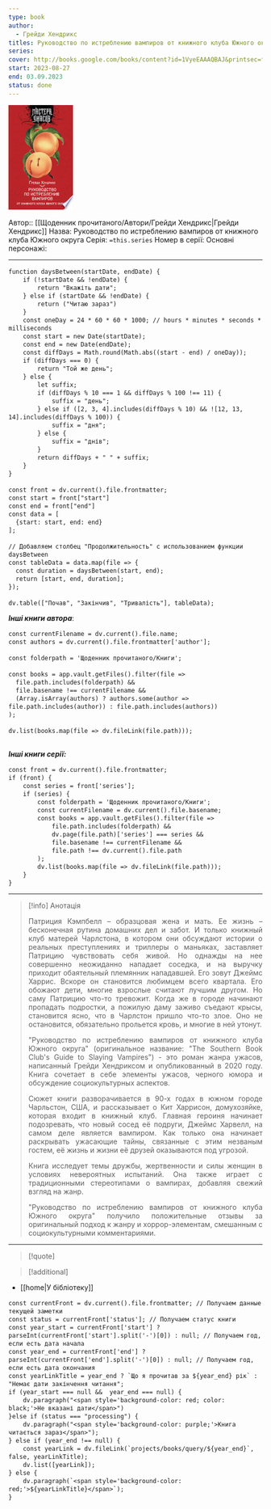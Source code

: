 ```yaml
---
type: book
author:
  - Грейди Хендрикс
titles: Руководство по истреблению вампиров от книжного клуба Южного округа
series: 
cover: http://books.google.com/books/content?id=1VyeEAAAQBAJ&printsec=frontcover&img=1&zoom=1&edge=curl&source=gbs_api
start: 2023-08-27
end: 03.09.2023
status: done
---
```

![cover|150](media/cover!150-314.jpg)

Автор:: [[Щоденник прочитаного/Автори/Грейди Хендрикс|Грейди Хендрикс]]
Назва: Руководство по истреблению вампиров от книжного клуба Южного округа
Серія:  `=this.series`
Номер в серії:
Основні персонажі:

---
```dataviewjs
function daysBetween(startDate, endDate) {
	if (!startDate && !endDate) { 
		return "Вкажіть дати"; 
	} else if (startDate && !endDate) {
		return ("Читаю зараз")
	}
	const oneDay = 24 * 60 * 60 * 1000; // hours * minutes * seconds * milliseconds
	const start = new Date(startDate);
	const end = new Date(endDate);
	const diffDays = Math.round(Math.abs((start - end) / oneDay));
	if (diffDays === 0) {
		return "Той же день";   
	} else {
		let suffix;     
	    if (diffDays % 10 === 1 && diffDays % 100 !== 11) {
		    suffix = "день";     
	    } else if ([2, 3, 4].includes(diffDays % 10) && ![12, 13, 14].includes(diffDays % 100)) {
			suffix = "дня";     
		} else {       
			suffix = "днів";     
		}          
		return diffDays + " " + suffix;   
	} 
}  

const front = dv.current().file.frontmatter;
const start = front["start"]
const end = front["end"]
const data = [
  {start: start, end: end}
];

// Добавляем столбец "Продолжительность" с использованием функции daysBetween
const tableData = data.map(file => {
  const duration = daysBetween(start, end);
  return [start, end, duration];
});

dv.table(["Почав", "Закінчив", "Тривалість"], tableData);
```

***Інші книги автора***:
```dataviewjs
const currentFilename = dv.current().file.name;
const authors = dv.current().file.frontmatter['author'];

const folderpath = 'Щоденник прочитаного/Книги';

const books = app.vault.getFiles().filter(file =>
  file.path.includes(folderpath) &&
  file.basename !== currentFilename &&
  (Array.isArray(authors) ? authors.some(author => file.path.includes(author)) : file.path.includes(authors))
);

dv.list(books.map(file => dv.fileLink(file.path)));


```
***Інші книги серії:***
```dataviewjs
const front = dv.current().file.frontmatter;
if (front) {
	const series = front['series'];
	if (series) {
		const folderpath = 'Щоденник прочитаного/Книги';
		const currentFilename = dv.current().file.basename;
		const books = app.vault.getFiles().filter(file =>  
			file.path.includes(folderpath) && 
			dv.page(file.path)['series'] === series && 
			file.basename !== currentFilename &&
			file.path !== dv.current().file.path 
		);
		dv.list(books.map(file => dv.fileLink(file.path)));
	}
}

```

---
>[!info] Анотація
><p align="justify">Патриция Кэмпбелл – образцовая жена и мать. Ее жизнь – бесконечная рутина домашних дел и забот. И только книжный клуб матерей Чарлстона, в котором они обсуждают истории о реальных преступлениях и триллеры о маньяках, заставляет Патрицию чувствовать себя живой. Но однажды на нее совершенно неожиданно нападает соседка, и на выручку приходит обаятельный племянник нападавшей. Его зовут Джеймс Харрис. Вскоре он становится любимцем всего квартала. Его обожают дети, многие взрослые считают лучшим другом. Но саму Патрицию что-то тревожит. Когда же в городе начинают пропадать подростки, а пожилую даму заживо съедают крысы, становится ясно, что в Чарлстон пришло что-то злое. Оно не остановится, обязательно прольется кровь, и многие в ней утонут.</p>
><p align="justify">"Руководство по истреблению вампиров от книжного клуба Южного округа" (оригинальное название: "The Southern Book Club's Guide to Slaying Vampires") - это роман жанра ужасов, написанный Грейди Хендриксом и опубликованный в 2020 году. Книга сочетает в себе элементы ужасов, черного юмора и обсуждение социокультурных аспектов.</p>
> <p align="justify">Сюжет книги разворачивается в 90-х годах в южном городе Чарльстон, США, и рассказывает о Кит Харрисон, домухозяйке, которая входит в книжный клуб. Главная героиня начинает подозревать, что новый сосед её подруги, Джеймс Харвелл, на самом деле является вампиром. Как только она начинает раскрывать ужасающие тайны, связанные с этим незваным гостем, её жизнь и жизни её друзей оказываются под угрозой.</p>
> <p align="justify">Книга исследует темы дружбы, жертвенности и силы женщин в условиях невероятных испытаний. Она также играет с традиционными стереотипами о вампирах, добавляя свежий взгляд на жанр.</p>
> <p align="justify">"Руководство по истреблению вампиров от книжного клуба Южного округа" получило положительные отзывы за оригинальный подход к жанру и хоррор-элементам, смешанным с социокультурными комментариями.</p>

___

>[!quote]

>[!additional]

- [[home|У бібліотеку]]
```dataviewjs
const currentFront = dv.current().file.frontmatter; // Получаем данные текущей заметки 
const status = currentFront['status']; // Получаем статус книги 
const year_start = currentFront['start'] ? parseInt(currentFront['start'].split('-')[0]) : null; // Получаем год, если есть дата начала 
const year_end = currentFront['end'] ? parseInt(currentFront['end'].split('-')[0]) : null; // Получаем год, если есть дата окончания 
const yearLinkTitle = year_end ? `Що я прочитав за ${year_end} рік` : "Немає дати закінчення читання"; 
if (year_start === null &&  year_end === null) {
	dv.paragraph("<span style='background-color: red; color: black;'>Не вказані дати</span>")
}else if (status === "processing") { 
	dv.paragraph("<span style='background-color: purple;'>Книга читається зараз</span>");
} else if (year_end !== null) { 
	const yearLink = dv.fileLink(`projects/books/query/${year_end}`, false, yearLinkTitle); 
	dv.list([yearLink]); 
} else { 
	dv.paragraph(`<span style='background-color: red;'>${yearLinkTitle}</span>`);
}
```